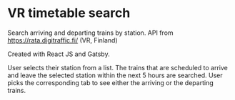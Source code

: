 
# VR timetable search

Search arriving and departing trains by station. 
API from https://rata.digitraffic.fi/ (VR, Finland)

Created with React JS and Gatsby.

User selects their station from a list. 
The trains that are scheduled to arrive and leave the selected station within the next 5 hours are searched. 
User picks the corresponding tab to see either the arriving or the departing trains.
